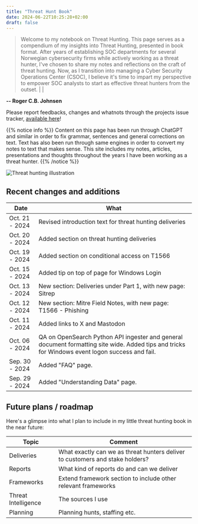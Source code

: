 ```yaml
---
title: "Threat Hunt Book"
date: 2024-06-22T10:25:28+02:00
draft: false
---
```


> Welcome to my notebook on Threat Hunting. This page serves as a compendium of my insights into Threat Hunting, presented in book format. After years of establishing SOC departments for several Norwegian cybersecurity firms while actively working as a threat hunter, I've chosen to share my notes and reflections on the craft of threat hunting. Now, as I transition into managing a Cyber Security Operations Center (CSOC), I believe it's time to impart my perspective to empower SOC analysts to start as effective threat hunters from the outset. | |

**-- Roger C.B. Johnsen**

Please report feedbacks, changes and whatnots through the projects issue tracker, [available here](https://github.com/rjohnsen/threathunting-book/issues)!

{{% notice info %}}
Content on this page has been run through ChatGPT and similar in order to fix grammar, sentences and general corrections on text. Text has also been run through same engines in order to convert my notes to text that makes sense. This site includes my notes, articles, presentations and thoughts throughout the years I have been working as a threat hunter.
{{% /notice %}}

![Threat hunting illustration](/images/mainpage-illustration-small.png)

## Recent changes and additions

| Date | What |
| ---- | ---- |
| Oct. 21 - 2024 | Revised introduction text for threat hunting deliveries |
| Oct. 20 - 2024 | Added section on threat hunting deliveries |
| Oct. 19 - 2024 | Added section on conditional access on T1566 |
| Oct. 15 - 2024 | Added tip on top of page for Windows Login |
| Oct. 13 - 2024 | New section: Deliveries under Part 1, with new page: Sitrep |
| Oct. 12 - 2024 | New section: Mitre Field Notes, with new page: T1566 - Phishing |
| Oct. 11 - 2024 | Added links to X and Mastodon |
| Oct. 06 - 2024 | QA on OpenSearch Python API ingester and general document formatting site wide. Added tips and tricks for Windows event logon success and fail. |
| Sep. 30 - 2024 | Added "FAQ" page. |
| Sep. 29 - 2024 | Added "Understanding Data" page. |

## Future plans / roadmap

Here's a glimpse into what I plan to include in my little threat hunting book in the near future: 

| Topic | Comment |
| ----- | ------------ |
| Deliveries | What exactly can we as threat hunters deliver to customers and stake holders? |
| Reports | What kind of reports do and can we deliver |
| Frameworks | Extend framework section to include other relevant frameworks |
| Threat Intelligence | The sources I use |
| Planning | Planning hunts, staffing etc. | 


